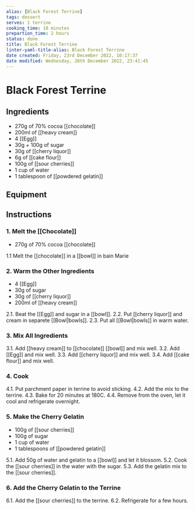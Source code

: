 ```yaml
---
alias: [Black Forest Terrine]
tags: dessert
serves: 1 terrine
cooking_time: 10 minutes
prepartion_time: 2 hours
status: done
title: Black Forest Terrine
linter-yaml-title-alias: Black Forest Terrine
date created: Friday, 23rd December 2022, 10:17:37
date modified: Wednesday, 28th December 2022, 23:41:45
---
```


# Black Forest Terrine

## Ingredients

* 270g of 70% cocoa [[chocolate]]
* 200ml of [[heavy cream]]
* 4 [[Egg]]
* 30g + 100g of sugar
* 30g of [[cherry liquor]]
* 6g of [[cake flour]]
* 100g of [[sour cherries]]
* 1 cup of water
* 1 tablespoon of [[powdered gelatin]]

## Equipment

## Instructions

### 1. Melt the [[Chocolate]]

* 270g of 70% cocoa [[chocolate]]

1.1 Melt the [[chocolate]] in a [[bowl]] in bain Marie

### 2. Warm the Other Ingredients

* 4 [[Egg]]
* 30g of sugar
* 30g of [[cherry liquor]]
* 200ml of [[heavy cream]]

2.1. Beat the [[Egg]] and sugar in a [[bowl]].
2.2. Put [[cherry liquor]] and cream in separete [[Bowl|bowls]].
2.3. Put all [[Bowl|bowls]] in warm water.

### 3. Mix All Ingredients

3.1. Add [[heavy cream]] to [[chocolate]] [[bowl]] and mix well.
3.2. Add [[Egg]] and mix well.
3.3. Add [[cherry liquor]] and mix well.
3.4. Add [[cake flour]] and mix well.

### 4. Cook

4.1. Put parchment paper in terrine to avoid sticking.
4.2. Add the mix to the terrine.
4.3. Bake for 20 minutes at 180C.
4.4. Remove from the oven, let it cool and refrigerate overnight.

### 5. Make the Cherry Gelatin

* 100g of [[sour cherries]]
* 100g of sugar
* 1 cup of water
* 1 tablespoons of [[powdered gelatin]]

5.1. Add 50g of water and gelatin to a [[bowl]] and let it blossom.
5.2. Cook the [[sour cherries]] in the water with the sugar.
5.3. Add the gelatin mix to the [[sour cherries]].

### 6. Add the Cherry Gelatin to the Terrine

6.1. Add the [[sour cherries]] to the terrine.
6.2. Refrigerate for a few hours.